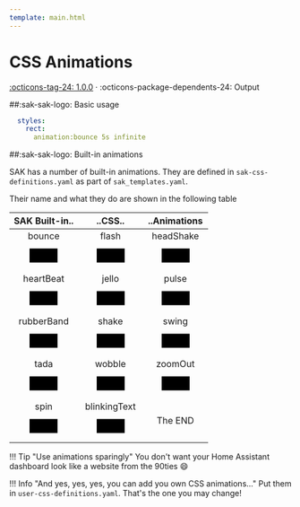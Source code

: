 ```yaml
---
template: main.html
---
```


[css-animations support]: https://github.com/amoebelabs/swiss-army-knife/releases/
# CSS Animations
[:octicons-tag-24: 1.0.0][css-animations support] ·
:octicons-package-dependents-24: Output

##:sak-sak-logo: Basic usage

```yaml
  styles:
    rect:
      animation:bounce 5s infinite
```

##:sak-sak-logo: Built-in animations

SAK has a number of built-in animations. They are defined in `sak-css-definitions.yaml` as part of `sak_templates.yaml`.

Their name and what they do are shown in the following table

| SAK Built-in.. | ..CSS.. | ..Animations |
| :-----: | :-----: | :-----: |
| bounce<br><svg viewBox="0 0 200 100" width="100px"> <rect x="50" y="25" width="100" height="50" style="animation:bounce 5s infinite;transform-origin:100px 50px;" stroke-width="2" stroke="var(--md-primary-fg-color)" fill="var(--md-primary-fg-color--100)"> </rect> </svg> | flash <br><svg viewBox="0 0 200 100" width="100px"> <rect x="50" y="25" width="100" height="50" style="animation:flash 5s infinite;transform-origin:100px 50px;" stroke-width="2" stroke="var(--md-primary-fg-color)" fill="var(--md-primary-fg-color--100)"> </rect> </svg> | headShake <br><svg viewBox="0 0 200 100" width="100px"> <rect x="50" y="25" width="100" height="50" style="animation:headShake 5s infinite;transform-origin:100px 50px;" stroke-width="2" stroke="var(--md-primary-fg-color)" fill="var(--md-primary-fg-color--100)"> </rect> </svg>
| heartBeat <br><svg viewBox="0 0 200 100" width="100px"> <rect x="50" y="25" width="100" height="50" style="animation:heartBeat 5s infinite;transform-origin:100px 50px;" stroke-width="2" stroke="var(--md-primary-fg-color)" fill="var(--md-primary-fg-color--100)"> </rect></svg> | jello <br><svg viewBox="0 0 200 100" width="100px"> <rect x="50" y="25" width="100" height="50" style="animation:jello 5s infinite;transform-origin:100px 50px;" stroke-width="2" stroke="var(--md-primary-fg-color)" fill="var(--md-primary-fg-color--100)"> </rect> </svg> | pulse <br><svg viewBox="0 0 200 100" width="100px"> <rect x="50" y="25" width="100" height="50" style="animation:pulse 5s infinite;transform-origin:100px 50px;" stroke-width="2" stroke="var(--md-primary-fg-color)" fill="var(--md-primary-fg-color--100)"> </rect></svg>
| rubberBand <br><svg viewBox="0 0 200 100" width="100px"> <rect x="50" y="25" width="100" height="50" style="animation:rubberBand 5s infinite;transform-origin:100px 50px;" stroke-width="2" stroke="var(--md-primary-fg-color)" fill="var(--md-primary-fg-color--100)"> </rect></svg> | shake <br><svg viewBox="0 0 200 100" width="100px"> <rect x="50" y="25" width="100" height="50" style="animation:shake 5s infinite;transform-origin:100px 50px;" stroke-width="2" stroke="var(--md-primary-fg-color)" fill="var(--md-primary-fg-color--100)"> </rect></svg> | swing <br><svg viewBox="0 0 200 100" width="100px"> <rect x="50" y="25" width="100" height="50" style="animation:swing 5s infinite;transform-origin:100px 50px;" stroke-width="2" stroke="var(--md-primary-fg-color)" fill="var(--md-primary-fg-color--100)"> </rect></svg>
| tada <br><svg viewBox="0 0 200 100" width="100px"> <rect x="50" y="25" width="100" height="50" style="animation:tada 5s infinite;transform-origin:100px 50px;" stroke-width="2" stroke="var(--md-primary-fg-color)" fill="var(--md-primary-fg-color--100)"> </rect></svg> | wobble <br><svg viewBox="0 0 200 100" width="100px"> <rect x="50" y="25" width="100" height="50" style="animation:wobble 5s infinite;transform-origin:100px 50px;" stroke-width="2" stroke="var(--md-primary-fg-color)" fill="var(--md-primary-fg-color--100)"> </rect></svg> | zoomOut <br><svg viewBox="0 0 200 100" width="100px"> <rect x="50" y="25" width="100" height="50" style="animation:zoomOut 5s infinite;transform-origin:100px 50px;" stroke-width="2" stroke="var(--md-primary-fg-color)" overflow="visible" fill="var(--md-primary-fg-color--100)"> </rect></svg>
| spin <br><svg viewBox="0 0 200 100" width="100px"> <rect x="50" y="25" width="100" height="50" style="animation:spin 5s infinite;transform-origin:100px 50px;" stroke-width="2" stroke="var(--md-primary-fg-color)" fill="var(--md-primary-fg-color--100)"> </rect></svg> | blinkingText <br><svg viewBox="0 0 200 100" width="100px"> <rect x="50" y="25" width="100" height="50" style="animation:blinkingText 1s infinite;transform-origin:100px 50px;" stroke-width="2" stroke="var(--md-primary-fg-color)" fill="var(--md-primary-fg-color--100)"> </rect></svg> | The END |

   
!!! Tip "Use animations sparingly"
    You don't want your Home Assistant dashboard look like a website from the 90ties :smile: 
    
!!! Info "And yes, yes, yes, you can add you own CSS animations..."
    Put them in `user-css-definitions.yaml`. That's the one you may change!
